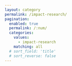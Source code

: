 ```yaml
---
layout: category
permalink: /impact-research/
pagination: 
  enabled: true
  permalink: /:num/
  categories:
    values:
      - impact-research
    matching: all
  # sort_field: 'title'
  # sort_reverse: false
---
```


